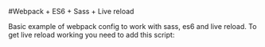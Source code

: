 #Webpack + ES6 + Sass + Live reload

Basic example of webpack config to work with sass, es6 and live reload.
To get live reload working you need to add this script:

<script src="http://localhost:35729/livereload.js"></script>